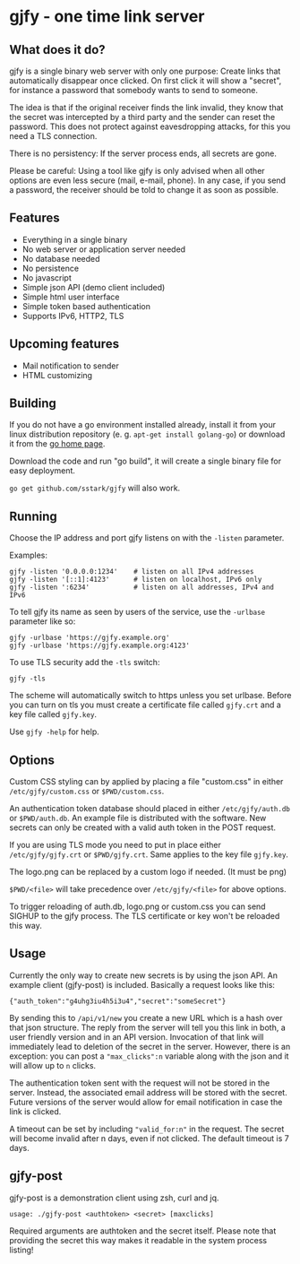 gjfy - one time link server
===========================

What does it do?
----------------

gjfy is a single binary web server with only one purpose: Create links that
automatically disappear once clicked. On first click it will show a "secret",
for instance a password that somebody wants to send to someone.

The idea is that if the original receiver finds the link invalid, they know
that the secret was intercepted by a third party and the sender can reset the
password. This does not protect against eavesdropping attacks, for this you
need a TLS connection.

There is no persistency: If the server process ends, all secrets are gone.

Please be careful: Using a tool like gjfy is only advised when all other
options are even less secure (mail, e-mail, phone). In any case, if you send a
password, the receiver should be told to change it as soon as possible.

Features
--------

  - Everything in a single binary
  - No web server or application server needed
  - No database needed
  - No persistence
  - No javascript
  - Simple json API (demo client included)
  - Simple html user interface
  - Simple token based authentication
  - Supports IPv6, HTTP2, TLS

Upcoming features
-----------------

  - Mail notification to sender
  - HTML customizing

Building
--------

If you do not have a go environment installed already, install it from your
linux distribution repository (e. g. `apt-get install golang-go`) or download
it from the [go home page](https://golang.org/dl/).

Download the code and run "go build", it will create a single binary file for
easy deployment.

`go get github.com/sstark/gjfy` will also work.

Running
-------

Choose the IP address and port gjfy listens on with the `-listen` parameter.

Examples:

    gjfy -listen '0.0.0.0:1234'    # listen on all IPv4 addresses
    gjfy -listen '[::1]:4123'      # listen on localhost, IPv6 only
    gjfy -listen ':6234'           # listen on all addresses, IPv4 and IPv6

To tell gjfy its name as seen by users of the service, use the `-urlbase` parameter like so:

    gjfy -urlbase 'https://gjfy.example.org'
    gjfy -urlbase 'https://gjfy.example.org:4123'

To use TLS security add the `-tls` switch:

    gjfy -tls

The scheme will automatically switch to https unless you set urlbase. Before
you can turn on tls you must create a certificate file called `gjfy.crt` and a
key file called `gjfy.key`.

Use `gjfy -help` for help.

Options
-------

Custom CSS styling can by applied by placing a file "custom.css" in either
`/etc/gjfy/custom.css` or `$PWD/custom.css`.

An authentication token database should placed in either `/etc/gjfy/auth.db` or
`$PWD/auth.db`. An example file is distributed with the software. New secrets
can only be created with a valid auth token in the POST request.

If you are using TLS mode you need to put in place either `/etc/gjfy/gjfy.crt`
or `$PWD/gjfy.crt`. Same applies to the key file `gjfy.key`.

The logo.png can be replaced by a custom logo if needed. (It must be png)

`$PWD/<file>` will take precedence over `/etc/gjfy/<file>` for above options.

To trigger reloading of auth.db, logo.png or custom.css you can send SIGHUP to
the gjfy process. The TLS certificate or key won't be reloaded this way.

Usage
-----

Currently the only way to create new secrets is by using the json API. An
example client (gjfy-post) is included. Basically a request looks like this:

    {"auth_token":"g4uhg3iu4h5i3u4","secret":"someSecret"}

By sending this to `/api/v1/new` you create a new URL which is a hash over that
json structure. The reply from the server will tell you this link in both, a
user friendly version and in an API version. Invocation of that link will
immediately lead to deletion of the secret in the server. However, there is an
exception: you can post a `"max_clicks":n` variable along with the json and it
will allow up to `n` clicks.

The authentication token sent with the request will not be stored in the
server. Instead, the associated email address will be stored with the secret.
Future versions of the server would allow for email notification in case the
link is clicked.

A timeout can be set by including `"valid_for:n"` in the request. The secret
will become invalid after n days, even if not clicked. The default timeout is 7
days.

gjfy-post
---------

gjfy-post is a demonstration client using zsh, curl and jq.

    usage: ./gjfy-post <authtoken> <secret> [maxclicks]

Required arguments are authtoken and the secret itself. Please note that
providing the secret this way makes it readable in the system process listing!
